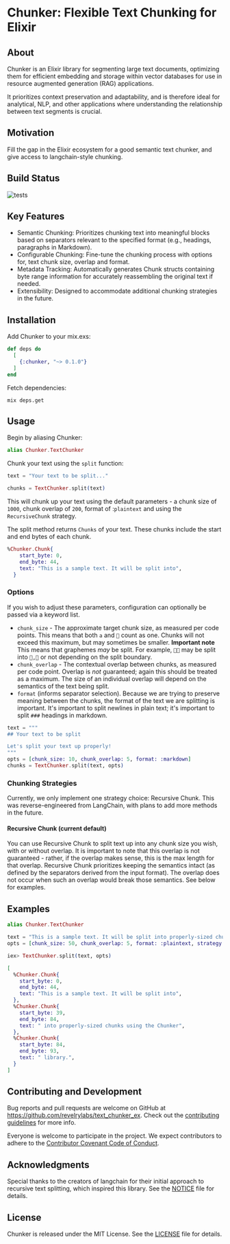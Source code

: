 # Chunker: Flexible Text Chunking for Elixir

## About
Chunker is an Elixir library for segmenting large text documents, optimizing them for efficient embedding and storage within vector databases for use in resource augmented generation (RAG) applications. 

It prioritizes context preservation and adaptability, and is therefore ideal for analytical, NLP, and other applications where understanding the relationship between text segments is crucial.

## Motivation

Fill the gap in the Elixir ecosystem for a good semantic text chunker, and give access to langchain-style chunking.

## Build Status

![tests](https://github.com/revelrylabs/text_chunker_ex/actions/workflows/test.yml/badge.svg)

## Key Features

- Semantic Chunking: Prioritizes chunking text into meaningful blocks based on separators relevant to the specified format (e.g., headings, paragraphs in Markdown).
- Configurable Chunking: Fine-tune the chunking process with options for, text chunk size, overlap and format.
- Metadata Tracking: Automatically generates Chunk structs containing byte range information for accurately reassembling the original text if needed.
- Extensibility: Designed to accommodate additional chunking strategies in the future.


## Installation

Add Chunker to your mix.exs:

```elixir
def deps do
  [
    {:chunker, "~> 0.1.0"}
  ]
end
```

Fetch dependencies:

```
mix deps.get
```

## Usage

Begin by aliasing Chunker:

```elixir
alias Chunker.TextChunker
```

Chunk your text using the `split` function:

```elixir
text = "Your text to be split..."

chunks = TextChunker.split(text)
```

This will chunk up your text using the default parameters - a chunk size of `1000`, chunk overlap of `200`, format of :`plaintext` and using the `RecursiveChunk` strategy.

The split method returns `Chunks` of your text. These chunks include the start and end bytes of each chunk.

```elixir
%Chunker.Chunk{
    start_byte: 0,
    end_byte: 44,
    text: "This is a sample text. It will be split into",
  }
```

### Options

If you wish to adjust these parameters, configuration can optionally be passed via a keyword list. 

  - `chunk_size` -  The approximate target chunk size, as measured per code points. This means that both `a` and `👻` count as one. Chunks will not exceed this maximum, but may sometimes be smaller. **Important note** This means that graphemes *may* be split. For example, `👩‍🚒` may be split into `👩,🚒` or not depending on the split boundary.
  - `chunk_overlap` - The contextual overlap between chunks, as measured per code point. Overlap is *not* guaranteed; again this should be treated as a maximum. The size of an individual overlap will depend on the semantics of the text being split.
  - `format` (informs separator selection). Because we are trying to preserve meaning between the chunks, the format of the text we are splitting is important. It's important to split newlines in plain text; it's important to split `###` headings in markdown.

```elixir
text = """
## Your text to be split

Let's split your text up properly!
"""
opts = [chunk_size: 10, chunk_overlap: 5, format: :markdown]
chunks = TextChunker.split(text, opts)
```

### Chunking Strategies

Currently, we only implement one strategy choice: Recursive Chunk. This was reverse-engineered from LangChain, with plans to add more methods in the future. 

#### Recursive Chunk (current default)

You can use Recursive Chunk to split text up into any chunk size you wish, with or without overlap. It is important to note that this overlap is not guaranteed - rather, if the overlap makes sense, this is the max length for that overlap. Recursive Chunk prioritizes keeping the semantics intact (as defined by the separators derived from the input format). The overlap does not occur when such an overlap would break those semantics. See below for examples.

## Examples

```elixir
alias Chunker.TextChunker

text = "This is a sample text. It will be split into properly-sized chunks using the Chunker library."
opts = [chunk_size: 50, chunk_overlap: 5, format: :plaintext, strategy: &Chunker.Strategies.RecursiveChunk.split/2]

iex> TextChunker.split(text, opts)

[
  %Chunker.Chunk{
    start_byte: 0,
    end_byte: 44,
    text: "This is a sample text. It will be split into",
  },
  %Chunker.Chunk{
    start_byte: 39,
    end_byte: 84,
    text: " into properly-sized chunks using the Chunker",
  },
  %Chunker.Chunk{
    start_byte: 84,
    end_byte: 93,
    text: " library.",
  }
]
```

## Contributing and Development

Bug reports and pull requests are welcome on GitHub at https://github.com/revelrylabs/text_chunker_ex. Check out the [contributing guidelines](CONTRIBUTING.md) for more info.

Everyone is welcome to participate in the project. We expect contributors to adhere to the [Contributor Covenant Code of Conduct](CODE_OF_CONDUCT.md).

## Acknowledgments

Special thanks to the creators of langchain for their initial approach to recursive text splitting, which inspired this library. See the [NOTICE](NOTICE) file for details.

## License

Chunker is released under the MIT License. See the [LICENSE](LICENSE) file for details.
